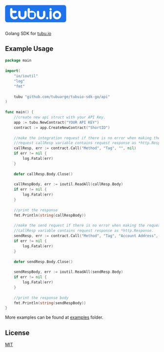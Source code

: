 <p align="left" style="margin: 10px 0 25px 0">
  <c href="https://github.com/tubuarge/tubuio-sdk-node">
    <img alt="tubu.io logo" src="https://raw.githubusercontent.com/tubuarge/tubuio-sdk-node/master/logo.png" width="200"/>
  </c>
</p>

Golang SDK for [tubu.io](https://www.tubu.io)

## Example Usage
```go
package main

import(
    "io/ioutil"
    "log"
    "fmt"
    
    tubu "github.com/tubuarge/tubuio-sdk-go/api"
) 

func main() {
    //create new api struct with your API Key.
    app := tubu.NewContract("YOUR API KEY")
    contract := app.CreateNewContract("ShortID")

    //make the integration request if there is no error when making the 
    //request callResp variable contains request response as *http.Response. 
    callResp, err := contract.Call("Method", "Tag", "", nil)
    if err != nil {
        log.Fatal(err)
    }
    
    defer callResp.Body.Close()
    
    callRespBody, err := ioutil.ReadAll(callResp.Body)
    if err != nil {
        log.Fatal(err)
    }

    //print the response
    fmt.Println(string(callRespBody))
    
    //make the send request if there is no error when making the request
    //callResp variable contains request response as *http.Response.
    sendResp, err := contract.Call("Method", "Tag", "Account Address", "item", 123, true)
    if err != nil {
        log.Fatal(err)
    }

    defer sendResp.Body.Close()

    sendRespBody, err := ioutil.ReadAll(sendResp.Body)
    if err != nil {
        log.Fatal(err)
    }
    
    //print the response body
    fmt.Println(string(sendRespBody))
}
```
More examples can be found at [examples](examples) folder.

## License

[MIT](LICENSE)